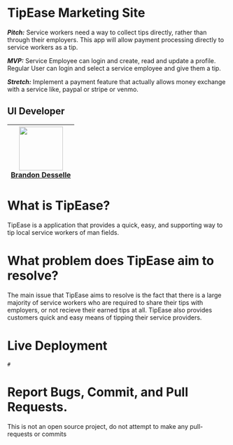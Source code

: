 # TipEase Marketing Site

***Pitch:*** Service workers need a way to collect tips directly, rather than through their employers. This app will allow payment processing directly to service workers as a tip.

***MVP:*** Service Employee can login and create, read and update a profile. Regular User can login and select a service employee and give them a tip.

***Stretch:*** Implement a payment feature that actually allows money exchange with a service like, paypal or stripe or venmo.

## UI Developer

| [<img src="https://avatars0.githubusercontent.com/u/42873186?s=460&v=4" align="center" width=100><br><b>Brandon Desselle</b> ](https://github.com/BDesselle) |
|-----|


# What is TipEase?

TipEase is a application that provides a quick, easy, and supporting way to tip local service   workers of man fields.

# What problem does TipEase aim to resolve?

The main issue that TipEase aims to resolve is the fact that there is a large majority of service workers who are required to share their tips with employers, or not recieve their earned tips at all. TipEase also provides customers quick and easy means of tipping their service providers.

# Live Deployment

`#`

# Report Bugs, Commit, and Pull Requests.

This is not an open source project, do not attempt to make any pull-requests or commits
